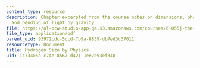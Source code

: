 ```yaml
---
content_type: resource
description: Chapter excerpted from the course notes on dimensions, physical interpretation,
  and bending of light by gravity
file: https://ol-ocw-studio-app-qa.s3.amazonaws.com/courses/6-055j-the-art-of-approximation-in-science-and-engineering-spring-2008/1c73405ac74e8567d4211ee2e93ef348_apr04b.pdf
file_type: application/pdf
parent_uid: 93972cdc-5ccd-7b9a-8839-db7ed3c37011
resourcetype: Document
title: Hydrogen Size by Physics
uid: 1c73405a-c74e-8567-d421-1ee2e93ef348
---
```

